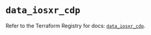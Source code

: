 # `data_iosxr_cdp`

Refer to the Terraform Registry for docs: [`data_iosxr_cdp`](https://registry.terraform.io/providers/ciscodevnet/iosxr/0.6.0/docs/data-sources/cdp).
